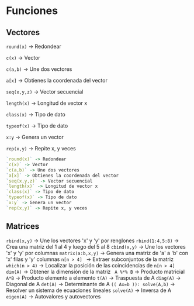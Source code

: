 # Funciones

## Vectores

`round(x)` -> Redondear

`c(x)` -> Vector

`c(a,b)` -> Une dos vectores

`a[x]` -> Obtienes la coordenada del vector

`seq(x,y,z)` -> Vector secuencial

`length(x)` -> Longitud de vector x

`class(x)` -> Tipo de dato

`typeof(x)` -> Tipo de dato

`x:y` -> Genera un vector

`rep(x,y)` -> Repite x, y veces

```r
`round(x)` -> Redondear
`c(x)` -> Vector
`c(a,b)` -> Une dos vectores
`a[x]` -> Obtienes la coordenada del vector
`seq(x,y,z)` -> Vector secuencial
`length(x)` -> Longitud de vector x
`class(x)` -> Tipo de dato
`typeof(x)` -> Tipo de dato
`x:y` -> Genera un vector
`rep(x,y)` -> Repite x, y veces
```

## Matrices

`rbind(x,y)` -> Une los vectores 'x' y 'y' por renglones
`rbind(1:4,5:8)` -> Crea una matriz del 1 al 4 y luego del 5 al 8
`cbind(x,y)` -> Une los vectores 'x' y 'y' por columnas
`matrix(a:b,x,y)` -> Genera una matriz de 'a' a 'b' con 'x' filas y 'y' columnas
`n[n > 4] ` -> Extraer subconjuntos de la matriz
`which(n > 4)` -> Localizar la posición de las coincidencias de `n[n > 4] `
`dim(A)` -> Obtener la dimensión de la matriz
` A %*% B` -> Producto matricial
`A*B` -> Producto elemento a elemento
`t(A)` -> Traspuesta de A
`diag(A)` -> Diagonal de A
`det(A)` -> Determinante de A
`(( Ax=b )): solve(A,b)` -> Resolver un sistema de ecuaciones lineales
`solve(A)` -> Inversa de A
`eigen(A)` -> Autovalores y autovectores
